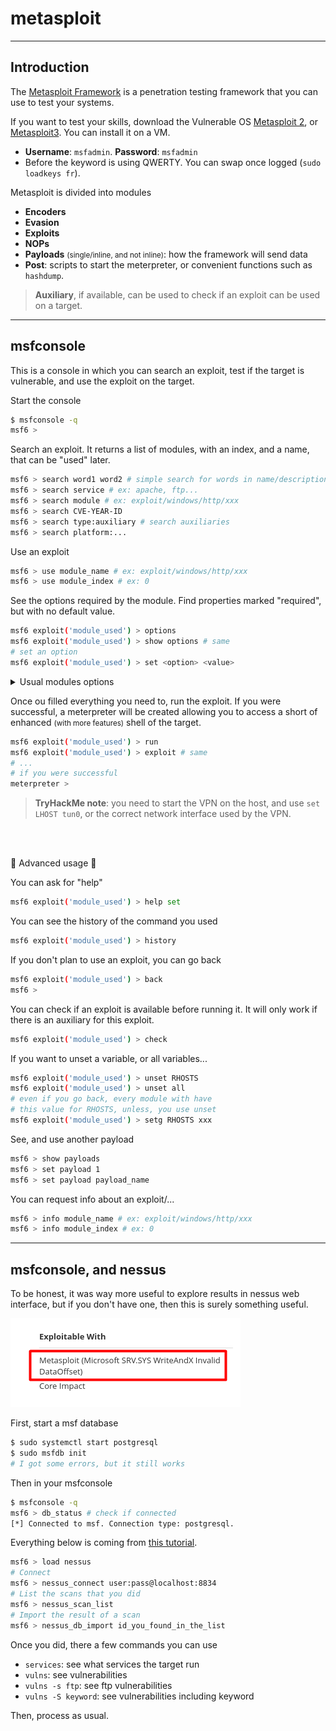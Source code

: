 # metasploit

<hr class="sl">

## Introduction

<div class="row row-cols-md-2"><div>

The [Metasploit Framework](https://github.com/rapid7/metasploit-framework) is a penetration testing framework that you can use to test your systems.

If you want to test your skills, download the Vulnerable OS [Metasploit 2](https://docs.rapid7.com/metasploit/metasploitable-2/), or [Metasploit3](https://github.com/rapid7/metasploitable3). You can install it on a VM.

* **Username**: `msfadmin`. **Password**: `msfadmin`
* Before the keyword is using QWERTY. You can swap once logged (`sudo loadkeys fr`).

</div><div>

Metasploit is divided into modules

* **Encoders**
* **Evasion**
* **Exploits**
* **NOPs**
* **Payloads** <small>(single/inline, and not inline)</small>: how the framework will send data
* **Post**: scripts to start the meterpreter, or convenient functions such as `hashdump`.

> **Auxiliary**, if available, can be used to check if an exploit can be used on a target.
</div></div>

<hr class="sr">

## msfconsole

<div class="row row-cols-md-2"><div>

This is a console in which you can search an exploit, test if the target is vulnerable, and use the exploit on the target.

Start the console

```bash
$ msfconsole -q
msf6 >
```

Search an exploit. It returns a list of modules, with an index, and a name, that can be "used" later.

```bash
msf6 > search word1 word2 # simple search for words in name/description
msf6 > search service # ex: apache, ftp...
msf6 > search module # ex: exploit/windows/http/xxx
msf6 > search CVE-YEAR-ID
msf6 > search type:auxiliary # search auxiliaries
msf6 > search platform:... 
```

Use an exploit

```bash
msf6 > use module_name # ex: exploit/windows/http/xxx
msf6 > use module_index # ex: 0
```
</div><div>

See the options required by the module. Find properties marked "required", but with no default value.

```bash
msf6 exploit('module_used') > options
msf6 exploit('module_used') > show options # same
# set an option
msf6 exploit('module_used') > set <option> <value>
```

<details class="details-e">
<summary>Usual modules options</summary>

* `set LHOST <value>`: ip of the attacker
* `set RHOST(s) <value>`: ips of the defenders
* `set RPORT <value>`: port of the defender
* `set TARGETURI <value>`: an URI (ex: location to a script)
* `set use <module>`: use another module
* `set PAYLOAD <value>`: use another module
</details>

Once ou filled everything you need to, run the exploit. If you were successful, a meterpreter will be created allowing you to access a short of enhanced <small>(with more features)</small> shell of the target.

```bash
msf6 exploit('module_used') > run
msf6 exploit('module_used') > exploit # same
# ...
# if you were successful
meterpreter >
```
</div></div>

> **TryHackMe note**: you need to start the VPN on the host, and use `set LHOST tun0`, or the correct network interface used by the VPN.

<br><br>

📌 Advanced usage 📌

<div class="row row-cols-md-2"><div>

You can ask for "help"

```bash
msf6 exploit('module_used') > help set
```

You can see the history of the command you used

```bash
msf6 exploit('module_used') > history
```

If you don't plan to use an exploit, you can go back

```bash
msf6 exploit('module_used') > back
msf6 > 
```

You can check if an exploit is available before running it. It will only work if there is an auxiliary for this exploit.

```bash
msf6 exploit('module_used') > check
```
</div><div>

If you want to unset a variable, or all variables...

```bash
msf6 exploit('module_used') > unset RHOSTS
msf6 exploit('module_used') > unset all
# even if you go back, every module with have
# this value for RHOSTS, unless, you use unset
msf6 exploit('module_used') > setg RHOSTS xxx
```

See, and use another payload

```bash
msf6 > show payloads
msf6 > set payload 1
msf6 > set payload payload_name
```

You can request info about an exploit/...

```bash
msf6 > info module_name # ex: exploit/windows/http/xxx
msf6 > info module_index # ex: 0
```
</div></div>
<hr class="sr">

## msfconsole, and nessus

<div class="row row-cols-md-2"><div>

To be honest, it was way more useful to explore results in nessus web interface, but if you don't have one, then this is surely something useful.

![nessus_exploit_with](_images/nessus_exploit_with.png)

First, start a msf database

```bash
$ sudo systemctl start postgresql
$ sudo msfdb init
# I got some errors, but it still works
```

Then in your msfconsole

```bash
$ msfconsole -q
msf6 > db_status # check if connected
[*] Connected to msf. Connection type: postgresql.
```
</div><div>

Everything below is coming from [this tutorial](https://scubarda.com/2015/11/16/launching-nessus-scans-inside-metasploit/).

```bash
msf6 > load nessus
# Connect
msf6 > nessus_connect user:pass@localhost:8834
# List the scans that you did
msf6 > nessus_scan_list
# Import the result of a scan
msf6 > nessus_db_import id_you_found_in_the_list
```

Once you did, there a few commands you can use

* `services`: see what services the target run
* `vulns`: see vulnerabilities
* `vulns -s ftp`: see ftp vulnerabilities
* `vulns -S keyword`: see vulnerabilities including keyword

Then, process as usual.
</div></div>